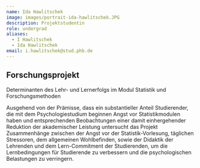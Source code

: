 ```yaml
---
name: Ida Hawlitschek
image: images/portrait-ida-hawlitschek.JPG
description: Projektstudentin
role: undergrad
aliases:
  - I Hawlitschek
  - Ida Hawlitschek
email: i.hawlitschek@stud.phb.de
---
```


## Forschungsprojekt

Determinanten des Lehr- und Lernerfolgs im Modul Statistik und Forschungsmethoden

Ausgehend von der Prämisse, dass ein substantieller Anteil Studierender, die mit dem Psychologiestudium beginnen Angst vor Statistikmodulen haben und entsprechenden Beobachtungen einer damit einhergehender Reduktion der akademischer Leistung untersucht das Projekt Zusammenhänge zwischen der Angst vor der Statistik-Vorlesung, täglichen Stressoren, dem allgemeinen Wohlbefinden, sowie der Didaktik der Lehrenden und dem Lern-Commitment der Studierenden, um die Lernbedingungen für Studierende zu verbessern und die psychologischen Belastungen zu verringern.
